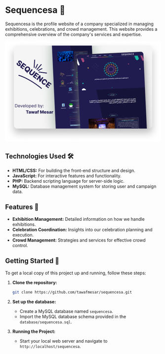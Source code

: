 
# Sequencesa 🌟

Sequencesa is the profile website of a company specialized in managing exhibitions, celebrations, and crowd management. This website provides a comprehensive overview of the company's services and expertise.

![Screenshot 1](https://github.com/tawafmesar/sequencesa/blob/main/sequence.png?raw=true)

## Technologies Used 🛠️

- **HTML/CSS:** For building the front-end structure and design.
- **JavaScript:** For interactive features and functionality.
- **PHP:** Backend scripting language for server-side logic.
- **MySQL:** Database management system for storing user and campaign data.

## Features 🌟

- **Exhibition Management:** Detailed information on how we handle exhibitions.
- **Celebration Coordination:** Insights into our celebration planning and execution.
- **Crowd Management:** Strategies and services for effective crowd control.

## Getting Started 🚀

To get a local copy of this project up and running, follow these steps:

1. **Clone the repository:**
   ```bash
   git clone https://github.com/tawafmesar/sequencesa.git
   ```

2. **Set up the database:**
   - Create a MySQL database named `sequencesa`.
   - Import the MySQL database schema provided in the `database/sequencesa.sql`.

3. **Running the Project:**
   - Start your local web server and navigate to `http://localhost/sequencesa`.

